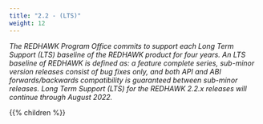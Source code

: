 ```yaml
---
title: "2.2 - (LTS)"
weight: 12
---
```


_The REDHAWK Program Office commits to support each Long Term Support (LTS) baseline of the REDHAWK product for four years.  An LTS baseline of REDHAWK is defined as:  a feature complete series, sub-minor version releases consist of bug fixes only, and both API and ABI forwards/backwards compatibility is guaranteed between sub-minor releases.  Long Term Support (LTS) for the REDHAWK 2.2.x releases will continue through August 2022._


{{% children %}}
